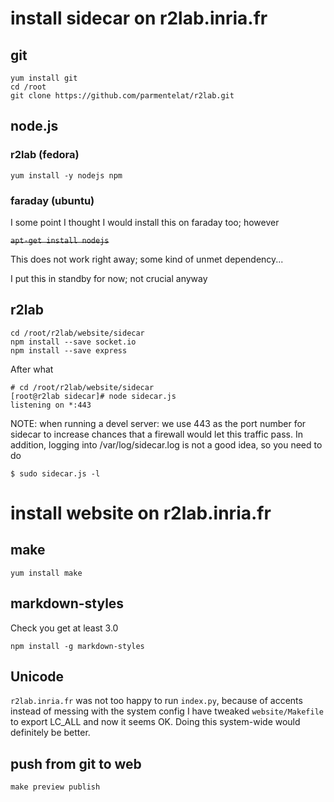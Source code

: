 # install sidecar on r2lab.inria.fr

## git

    yum install git
    cd /root
    git clone https://github.com/parmentelat/r2lab.git
    
## node.js

### r2lab (fedora)
    yum install -y nodejs npm
    
### faraday (ubuntu)

I some point I thought I would install this on faraday too; however

~~`apt-get install nodejs`~~
    
This does not work right away; some kind of unmet dependency...

I put this in standby for now; not crucial anyway

## r2lab
 
    cd /root/r2lab/website/sidecar
    npm install --save socket.io
    npm install --save express
    
After what
     
    # cd /root/r2lab/website/sidecar
    [root@r2lab sidecar]# node sidecar.js
    listening on *:443	
    
NOTE: when running a devel server: we use 443 as the port number for sidecar to increase chances that a firewall would let this traffic pass. In addition, logging into /var/log/sidecar.log is not a good idea, so you need to do

    $ sudo sidecar.js -l

# install website on r2lab.inria.fr

## make

    yum install make
    
## markdown-styles 

Check you get at least 3.0

    npm install -g markdown-styles 
    
## Unicode

`r2lab.inria.fr` was not too happy to run `index.py`, because of accents
instead of messing with the system config I have tweaked `website/Makefile` to export LC_ALL and now it seems OK. Doing this system-wide would definitely be better.

## push from git to web

    make preview publish
